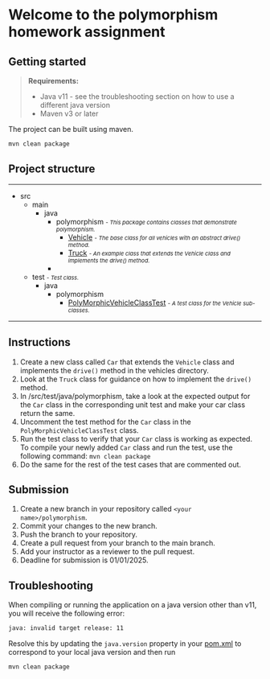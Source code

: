# Welcome to the polymorphism homework assignment

## Getting started
> **Requirements:**<br/>
> - Java v11 - see the troubleshooting section on how to use a different java version<br/>
> - Maven v3 or later

The project can be built using maven.
```bash
mvn clean package
```

## Project structure

---
- src
  - main
    - java
      - polymorphism <span style="font-size:11px">*- This package contains classes that demonstrate polymorphism.*</span>
        - [Vehicle](src/main/java/polymorphism/Vehicle.java) <span style="font-size:11px">*- The base class for all vehicles with an abstract drive() method.*</span>
        - [Truck](src/main/java/polymorphism/Truck.java) <span style="font-size:11px">*- An example class that extends the Vehicle class and implements the drive() method.*</span>
      - 
  - test <span style="font-size:11px">*- Test class.*</span>
    - java
      - polymorphism
        - [PolyMorphicVehicleClassTest](src/test/java/polymorphism/PolyMorphicVehicleClassTest.java) <span style="font-size:11px">*- A test class for the Vehicle sub-classes.*</span>
---

## Instructions
1. Create a new class called `Car` that extends the `Vehicle` class and implements the `drive()` method in the vehicles directory.
2. Look at the `Truck` class for guidance on how to implement the `drive()` method.
3. In /src/test/java/polymorphism, take a look at the expected output for the `Car` class in the corresponding unit test and make your car class return the same.
4. Uncomment the test method for the `Car` class in the `PolyMorphicVehicleClassTest` class.
5. Run the test class to verify that your `Car` class is working as expected. To compile your newly added `Car` class and run the test, use the following command:
```mvn clean package```
6. Do the same for the rest of the test cases that are commented out.

## Submission
1. Create a new branch in your repository called `<your name>/polymorphism`.
2. Commit your changes to the new branch.
3. Push the branch to your repository.
4. Create a pull request from your branch to the main branch.
5. Add your instructor as a reviewer to the pull request.
6. Deadline for submission is 01/01/2025.

## Troubleshooting
When compiling or running the application on a java version other than v11, you will receive the following error: 
```bash
java: invalid target release: 11
```

Resolve this by updating the `java.version` property in your [pom.xml](pom.xml) to correspond to your local java version and then run
```bash
mvn clean package
```
